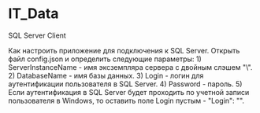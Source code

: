 # IT_Data
SQL Server Client

Как настроить приложение для подключения к SQL Server.
Открыть файл config.json и определить следующие параметры:
	1) ServerInstanceName - имя эксземпляра сервера с двойным слэшем "\\".
	2) DatabaseName - имя базы данных.
	3) Login - логин для аутентификации пользователя в SQL Server.
	4) Password - пароль.
	5) Если аутентификация в SQL Server будет проходить по учетной записи пользователя в Windows,
		 то оставить поле Login пустым - "Login": "".
